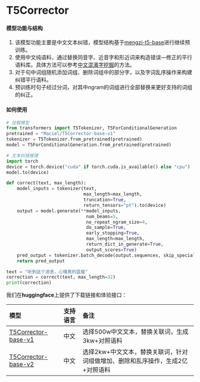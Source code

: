 # T5Corrector
#### 模型功能与结构

1. 该模型功能主要是中文文本纠错，模型结构基于[mengzi-t5-base](https://huggingface.co/Langboat/mengzi-t5-base)进行继续预训练。
2. 使用中文纯语料，通过替换同音字、近音字和形近词来构造错误—修正的平行语料库。具体方法可以参考[中文混淆字挖掘](https://github.com/Macielyoung/Confused_Chinese)的方法。
3. 对于句中词组随机添加词组、删除词组中的部分字，以及字词乱序操作来构建纠错平行语料。
4. 预训练时句子经过分词，对其中ngram的词组进行全部替换来更好支持的词组的纠正。



#### 如何使用

```python
# 加载模型
from transformers import T5Tokenizer, T5ForConditionalGeneration
pretrained = "Maciel/T5Corrector-base-v1"
tokenizer = T5Tokenizer.from_pretrained(pretrained)
model = T5ForConditionalGeneration.from_pretrained(pretrained)

# 文本纠错推理
import torch
device = torch.device("cuda" if torch.cuda.is_available() else "cpu")
model.to(device)

def correct(text, max_length):
    model_inputs = tokenizer(text, 
                             max_length=max_length, 
                             truncation=True, 
                             return_tensors="pt").to(device)
    output = model.generate(**model_inputs, 
                              num_beams=5,
                              no_repeat_ngram_size=4,
                              do_sample=True, 
                              early_stopping=True,
                              max_length=max_length,
                              return_dict_in_generate=True,
                              output_scores=True)
    pred_output = tokenizer.batch_decode(output.sequences, skip_special_tokens=True)[0]
    return pred_output

text = "听到这个消息，心情真的蓝瘦"
correction = correct(text, max_length=32)
print(correction)
```

我们在**huggingface**上提供了下载链接和体验接口：

| 模型                                                         | 支持语言 | 备注                                                         |
| :----------------------------------------------------------- | :------- | :----------------------------------------------------------- |
| [T5Corrector-base-v1](https://huggingface.co/Maciel/T5Corrector-base-v1) | 中文     | 选择500w中文文本，替换关联词，生成3kw+对照语料               |
| [T5Corrector-base-v2](https://huggingface.co/Maciel/T5Corrector-base-v2) | 中文     | 选择2kw+中文文本，替换关联词，针对词组做增加、删除和乱序操作，生成2亿+对照语料 |
